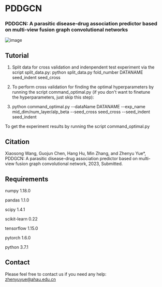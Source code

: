# PDDGCN
### PDDGCN: A parasitic disease-drug association predictor based on multi-view fusion graph convolutional networks


![image](https://github.com/wangxiaosong96/PDDGCN/blob/main/flow%20chart.png)

## Tutorial
1. Split data for cross validation and indenpendent test experiment via the script split_data.py: python split_data.py fold_number DATANAME seed_indent seed_cross

2. To perform cross validation for finding the optimal hyperparameters by running the script command_optimal.py (if you don't want to finetune the hyperparameters, just skip this step):

3. python command_optimal.py --dataName DATANAME --exp_name mid_dim/num_layer/alp_beta --seed_cross seed_cross --seed_indent seed_indent

To get the experiment results by running the script command_optimal.py

## Citation
Xiaosong Wang, Guojun Chen, Hang Hu, Min Zhang, and Zhenyu Yue*, PDDGCN: A parasitic disease-drug association predictor based on multi-view fusion graph convolutional network, 2023, Submitted.

## Requirements
numpy 1.18.0

pandas 1.1.0

scipy 1.4.1

scikit-learn 0.22

tensorflow 1.15.0

pytorch 1.6.0

python 3.7.1

## Contact

Please feel free to contact us if you need any help: zhenyuyue@ahau.edu.cn
